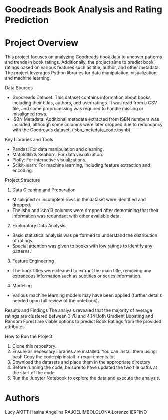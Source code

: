 # Goodreads Book Analysis and Rating Prediction

# Project Overview
This project focuses on analyzing Goodreads book data to uncover patterns and trends in book ratings. Additionally, the project aims to predict book ratings based on various features such as title, author, and other metadata. The project leverages Python libraries for data manipulation, visualization, and machine learning.

Data Sources
- Goodreads Dataset: This dataset contains information about books, including their titles, authors, and user ratings. It was read from a CSV file, and some preprocessing was required to handle missing or misaligned rows.
- ISBN Metadata: Additional metadata extracted from ISBN numbers was included, although some columns were later dropped due to redundancy with the Goodreads dataset. (isbn_metadata_code.ipynb)

Key Libraries and Tools
- Pandas: For data manipulation and cleaning.
- Matplotlib & Seaborn: For data visualization.
- Plotly: For interactive visualizations.
- Scikit-learn: For machine learning, including feature extraction and encoding.

Project Structure
1. Data Cleaning and Preparation  
  - Misaligned or incomplete rows in the dataset were identified and dropped.
  - The isbn and isbn13 columns were dropped after determining that their information was redundant with other available data.
2. Exploratory Data Analysis
  - Basic statistical analysis was performed to understand the distribution of ratings.
  - Special attention was given to books with low ratings to identify any patterns.
3. Feature Engineering
  - The book titles were cleaned to extract the main title, removing any extraneous information such as subtitles or series information.
4. Modeling
  - Various machine learning models may have been applied (further details needed upon full review of the notebook).

Results and Findings
The analysis revealed that the majority of average ratings are clustered between 3.78 and 4.14
Both Gradient Boosting and Random Forest are viable options to predict Book Ratings from the provided attributes

How to Run the Project
1. Clone this repository.
2. Ensure all necessary libraries are installed. You can install them using:
   bash
   Copy the code
   pip install -r requirements.txt
3. Download the datasets and place them in the appropriate directory
4. Before running the code, be sure to have updated the two file paths at the start of the code
5. Run the Jupyter Notebook to explore the data and execute the analysis.

# Authors
Lucy AKITT
Hasina Angelina RAJOELIMBOLOLONA
Lorenzo IERFINO
